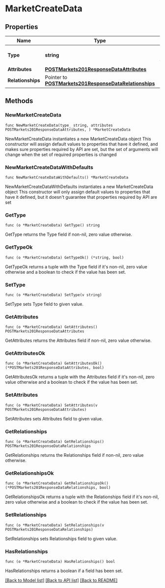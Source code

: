 # MarketCreateData

## Properties

Name | Type | Description | Notes
------------ | ------------- | ------------- | -------------
**Type** | **string** | The resource&#39;s type | [default to "markets"]
**Attributes** | [**POSTMarkets201ResponseDataAttributes**](POSTMarkets201ResponseDataAttributes.md) |  | 
**Relationships** | Pointer to [**POSTMarkets201ResponseDataRelationships**](POSTMarkets201ResponseDataRelationships.md) |  | [optional] 

## Methods

### NewMarketCreateData

`func NewMarketCreateData(type_ string, attributes POSTMarkets201ResponseDataAttributes, ) *MarketCreateData`

NewMarketCreateData instantiates a new MarketCreateData object
This constructor will assign default values to properties that have it defined,
and makes sure properties required by API are set, but the set of arguments
will change when the set of required properties is changed

### NewMarketCreateDataWithDefaults

`func NewMarketCreateDataWithDefaults() *MarketCreateData`

NewMarketCreateDataWithDefaults instantiates a new MarketCreateData object
This constructor will only assign default values to properties that have it defined,
but it doesn't guarantee that properties required by API are set

### GetType

`func (o *MarketCreateData) GetType() string`

GetType returns the Type field if non-nil, zero value otherwise.

### GetTypeOk

`func (o *MarketCreateData) GetTypeOk() (*string, bool)`

GetTypeOk returns a tuple with the Type field if it's non-nil, zero value otherwise
and a boolean to check if the value has been set.

### SetType

`func (o *MarketCreateData) SetType(v string)`

SetType sets Type field to given value.


### GetAttributes

`func (o *MarketCreateData) GetAttributes() POSTMarkets201ResponseDataAttributes`

GetAttributes returns the Attributes field if non-nil, zero value otherwise.

### GetAttributesOk

`func (o *MarketCreateData) GetAttributesOk() (*POSTMarkets201ResponseDataAttributes, bool)`

GetAttributesOk returns a tuple with the Attributes field if it's non-nil, zero value otherwise
and a boolean to check if the value has been set.

### SetAttributes

`func (o *MarketCreateData) SetAttributes(v POSTMarkets201ResponseDataAttributes)`

SetAttributes sets Attributes field to given value.


### GetRelationships

`func (o *MarketCreateData) GetRelationships() POSTMarkets201ResponseDataRelationships`

GetRelationships returns the Relationships field if non-nil, zero value otherwise.

### GetRelationshipsOk

`func (o *MarketCreateData) GetRelationshipsOk() (*POSTMarkets201ResponseDataRelationships, bool)`

GetRelationshipsOk returns a tuple with the Relationships field if it's non-nil, zero value otherwise
and a boolean to check if the value has been set.

### SetRelationships

`func (o *MarketCreateData) SetRelationships(v POSTMarkets201ResponseDataRelationships)`

SetRelationships sets Relationships field to given value.

### HasRelationships

`func (o *MarketCreateData) HasRelationships() bool`

HasRelationships returns a boolean if a field has been set.


[[Back to Model list]](../README.md#documentation-for-models) [[Back to API list]](../README.md#documentation-for-api-endpoints) [[Back to README]](../README.md)


